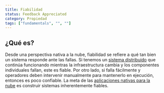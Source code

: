 ```yaml
---
title: Fiabilidad
status: Feedback Appreciated
category: Propiedad
tags: ["fundamentals", "", ""]
---
```


## ¿Qué es?

Desde una perspectiva nativa a la nube, fiabilidad se refiere a qué tan bien un sistema responde ante las fallas. 
Si tenemos un [sistema distribuido](/distributed-systems/) que continúa funcionando mientras la infraestructura cambia y los componentes individuales fallan, este es fiable. 
Por otro lado, si falla fácilmente y operadores deben intervenir manualmente para mantenerlo en ejecución, entonces es poco confiable. 
La meta de las [aplicaciones nativas para la nube](/cloud-native-apps/) es construir sistemas inherentemente fiables.

